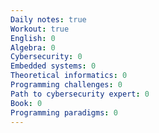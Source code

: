 ```yaml
---
Daily notes: true
Workout: true
English: 0
Algebra: 0
Cybersecurity: 0
Embedded systems: 0
Theoretical informatics: 0
Programming challenges: 0
Path to cybersecurity expert: 0
Book: 0
Programming paradigms: 0
---
```




